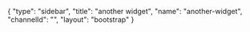 {
    "type": "sidebar",
    "title": "another widget",
    "name": "another-widget",
    "channelId": "",
    "layout": "bootstrap"
}